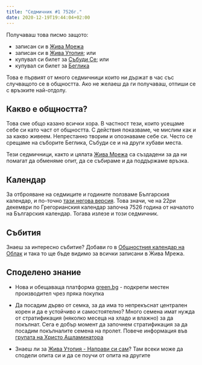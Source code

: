 ```yaml
---
title: "Седмичник #1 7526г."
date: 2020-12-19T19:44:04+02:00
---
```


Получаваш това писмо защото:
- записан си в [Жива Мрежа](https://zhiva.be)
- записан си в [Жива Утопия](https://utopiabg.life); или
- купувал си билет за [Събуди Се](https://wakeup-bg.com); или
- купувал си билет за [Беглика](http://beglika.org)

Това е първият от много седмичници които ни държат в час със случващото се в общността. Ако не желаеш да ги получаваш, отпиши се с връзките най-отдолу.

## Какво е общността?

Това сме общо казано всички хора. В частност тези, които усещаме себе си като част от общността. С действия показваме, че мислим как и за какво живеем. Непрестанно творим и опознаваме себе си. Често се срещаме на съборите Беглика, Събуди се и на други хубави места.

Тези седмичници, както и цялата [Жива Мрежа](https://zhiva.be) са създадени за да ни помагат да обменяме опит, да се събираме и да поддържаме връзка.

## Календар

За отброяване на седмиците и годините ползваме Българския календар, и по-точно [тази негова версия](https://bgkalendar.com/). Това значи, че на 22ри декември по Грегорианския календар започна 7526 година от началото на Българския календар. Тогава излезе и този седмичник.

## Събития

Знаеш за интересно събитие? Добави го в [Общностния календар на Облак](https://oblak.otselo.eu/apps/calendar/dayGridMonth/now) и така то ще бъде видимо за всички записани в Жива Мрежа.

## Споделено знание

* Нова и обещаваща платформа [green.bg](https://green.bg) - подкрепи местен производител чрез пряка покупка

* Да посадим дърво от семка, за да има то непрекъснат централен корен и да е устойчиво и самостоятелно? Много семена имат нужда от стратификация (няколко месеца на хладо и влажно) за да покълнат. Сега е добър момент да започнем стратификация за да посадим покълналите семена на пролет. Повече информация във [групата на Христо Ашламинатора](https://www.facebook.com/profile.php?id=100023913141845)

* Знаеш ли за [Жива Утопия - Направи си сам](https://utopiabg.life/%d0%bd%d0%b0%d0%bf%d1%80%d0%b0%d0%b2%d0%b8-%d1%81%d0%b8-%d1%81%d0%b0%d0%bc/)? Там всеки може да сподели опита си и да се поучи от опита на другите

